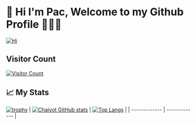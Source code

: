 # 👋  Hi I'm Pac, Welcome to my Github Profile 👨🏻‍💻


[![Hi](https://readme-typing-svg.herokuapp.com/?color=016EEA&height=22&width=400&vCenter=true&lines=Chaiyot+Mali-ngam;Back-End+Developer)](https://github.com/chaiyotmg/)


## Visitor Count
[![Visitor Count](https://profile-counter.glitch.me/chaiyotmg/count.svg)](https://github.com/chaiyotmg/)



## 📈 My Stats
[![trophy](https://github-profile-trophy.vercel.app/?username=chaiyotmg&title=MultiLanguage,Commit,Followers,Repositories,Stars&no-frame=true&theme=onedark)](https://github.com/chaiyotmg/chaiyotmg)
|  [![Chaiyot GitHub stats](https://github-readme-stats.vercel.app/api?username=chaiyotmg&show_icons=true&title_color=3366ff&icon_color=FF6347&hide_border=true&theme=onedark)](https://github.com/chaiyotmg/chaiyotmg) | [![Top Langs](https://github-readme-stats.vercel.app/api/top-langs/?username=chaiyotmg&&layout=compact&show_icons=true&langs_count=10&hide=Hack,vue,blade,starlark,shell&title_color=3366ff&hide_border=true&theme=onedark)](https://github.com/chaiyotmg/chaiyotmg)  |
| ------------- | ------------- |
 
